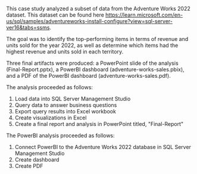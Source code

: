 This case study analyzed a subset of data from the Adventure Works 2022 dataset. This dataset can be found here <https://learn.microsoft.com/en-us/sql/samples/adventureworks-install-configure?view=sql-server-ver16&tabs=ssms>.

The goal was to identify the top-performing items in terms of revenue and units sold for the year 2022, as well as determine which items had the highest revenue and units sold in each territory.

Three final artifacts were produced: a PowerPoint slide of the analysis (Final-Report.pptx), a PowerBI dashboard (adventure-works-sales.pbix), and a PDF of the PowerBI dashboard (adventure-works-sales.pdf). 

The analysis proceeded as follows:
1. Load data into SQL Server Management Studio
2. Query data to answer business questions
3. Export query results into Excel workbook
4. Create visualizations in Excel
5. Create a final report and analysis in PowerPoint titled, "Final-Report"

The PowerBI analysis proceeded as follows:
1. Connect PowerBI to the Adventure Works 2022 database in SQL Server Management Studio
2. Create dashboard
3. Create PDF

